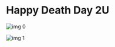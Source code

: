 # Happy Death Day 2U

![img 0](https://i.imgur.com/f2uqBK0.jpg)

![img 1](https://i.imgur.com/wZNJGLH.jpg)

